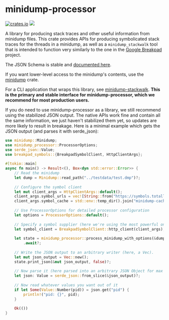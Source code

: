# minidump-processor

[![crates.io](https://img.shields.io/crates/v/minidump-processor.svg)](https://crates.io/crates/minidump-processor) [![](https://docs.rs/minidump-processor/badge.svg)](https://docs.rs/minidump-processor)

A library for producing stack traces and other useful information from minidump files. This crate
provides APIs for producing symbolicated stack traces for the threads in a minidump, as well as
a `minidump_stackwalk` tool that is intended to function very similarly to the one in the
[Google Breakpad](https://chromium.googlesource.com/breakpad/breakpad/+/master/) project.

The JSON Schema is stable and [documented here](https://github.com/rust-minidump/rust-minidump/blob/master/minidump-processor/json-schema.md).

If you want lower-level access to the minidump's contents, use the [minidump](https://crates.io/crates/minidump) crate.

For a CLI application that wraps this library, see [minidump-stackwalk](https://crates.io/crates/minidump-stackwalk). **This is the primary and stable interface for minidump-processor, which we recommend for most production users.**

If you do need to use minidump-processor as a library, we still recommend using the stabilized JSON output. The native APIs work fine and contain all the same information, we just haven't stabilized them yet, so updates are more likely to result in breakage. Here is a minimal example which gets the JSON output (and parses it with serde_json):

```rust
use minidump::Minidump;
use minidump_processor::ProcessorOptions;
use serde_json::Value;
use breakpad_symbols::{BreakpadSymbolClient, HttpClientArgs};
 
#[tokio::main]
async fn main() -> Result<(), Box<dyn std::error::Error>> {
    // Read the minidump
    let dump = Minidump::read_path("../testdata/test.dmp")?;
 
    // Configure the symbol client
    let mut client_args = HttpClientArgs::default();
    client_args.symbol_urls = vec![String::from("https://symbols.totallyrealwebsite.org")];
    client_args.symbol_cache = std::env::temp_dir().join("minidump-cache");
 
    // Use ProcessorOptions for detailed processor configuration
    let options = ProcessorOptions::default();
 
    // Specify a symbol supplier (here we're using the most powerful one, the http supplier)
    let symbol_client = BreakpadSymbolClient::http_client(client_args);
 
    let state = minidump_processor::process_minidump_with_options(&dump, &symbol_client, options)
        .await?;
 
    // Write the JSON output to an arbitrary writer (here, a Vec).
    let mut json_output = Vec::new();
    state.print_json(&mut json_output, false)?;
 
    // Now parse it (here parsed into an arbitrary JSON Object for max flexibility).
    let json: Value = serde_json::from_slice(&json_output)?;
 
    // Now read whatever values you want out of it
    if let Some(Value::Number(pid)) = json.get("pid") {
        println!("pid: {}", pid);
    }
 
    Ok(())
}
```
